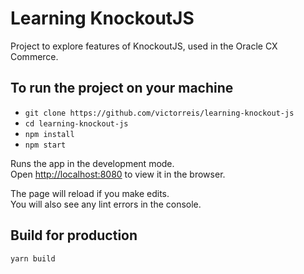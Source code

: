 # Learning KnockoutJS

Project to explore features of KnockoutJS, used in the Oracle CX Commerce.

## To run the project on your machine

- `git clone https://github.com/victorreis/learning-knockout-js`
- `cd learning-knockout-js`
- `npm install`
- `npm start`

Runs the app in the development mode.\
Open [http://localhost:8080](http://localhost:8080) to view it in the browser.

The page will reload if you make edits.\
You will also see any lint errors in the console.

## Build for production

```bash
yarn build
```
